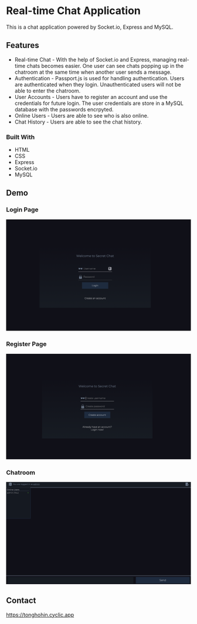 # Real-time Chat Application

This is a chat application powered by Socket.io, Express and MySQL.

## Features
* Real-time Chat - With the help of Socket.io and Express, managing real-time chats becomes easier. One user can see chats popping up in the chatroom at the same time when another user sends a message.
* Authentication - Passport.js is used for handling authentication. Users are authenticated when they login. Unauthenticated users will not be able to enter the chatroom.
* User Accounts - Users have to register an account and use the credentials for future login. The user credentials are store in a MySQL database with the passwords encrpyted.
* Online Users - Users are able to see who is also online.
* Chat History - Users are able to see the chat history.

### Built With

* HTML
* CSS
* Express
* Socket.io
* MySQL

## Demo

### Login Page
![Alt text](/demo/login.png?raw=true "Optional Title")

### Register Page
![Alt text](/demo/register.png?raw=true "Optional Title")

### Chatroom
![Alt text](/demo/chatroom.png?raw=true "Optional Title")

<!-- CONTACT -->
## Contact
https://tonghohin.cyclic.app
